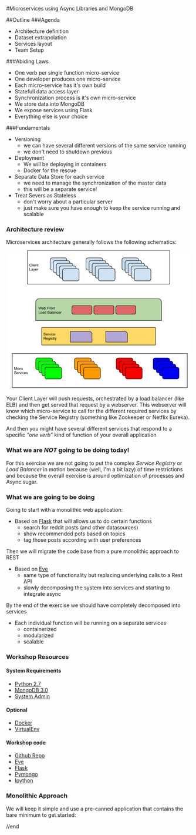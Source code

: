 #Microservices using Async Libraries and MongoDB

##Outline
###Agenda
- Architecture definition
- Dataset extrapolation
- Services layout
- Team Setup

###Abiding Laws
- One verb per single function micro-service
- One developer produces one micro-service
- Each micro-service has it's own build
- Statefull data access layer
- Synchronization process is it's own micro-service
- We store data into MongoDB
- We expose services using Flask
- Everything else is your choice

###Fundamentals
- Versioning
  - we can have several different versions of the same service running
  - we don't need to shutdown previous
- Deployment
  - We will be deploying in containers
  - Docker for the rescue
- Separate Data Store for each service
  - we need to manage the synchronization of the master data
  - this will be a separate service!
- Treat Severs as Stateless
  - don't worry about a particular server
  - just make sure you have enough to keep the service running and scalable

### Architecture review
Microservices architecture generally follows the following schematics:

![Architecture Diagram](static/Microservices_general_architecture.png)

Your Client Layer will push requests, orchestrated by a load balancer (like ELB) and then get served that request by a webserver.
This webserver will know which micro-service to call for the different required services by checking the Service Registry (something like Zookeeper or Netflix Eureka).

And then you might have several different services that respond to a specific _"one verb"_ kind of function of your overall application


### What we are *NOT* going to be doing today!
For this exercise we are not going to put the complex _Service Registry_ or _Load Balancer_ in motion because (well, I'm a bit lazy) of time restrictions and because the overall exercise is around optimization of processes and Async sugar.


### What we are going to be doing
Going to start with a monolithic web application:
- Based on [Flask][12] that will allows us to do certain functions
  - search for reddit posts (and other datasources)
  - show recommended pots based on topics
  - tag those posts according with user preferences

Then we will migrate the code base from a pure monolithic approach to REST
- Based on [Eve][13]
  - same type of functionality but replacing underlying calls to a Rest API
  - slowly decomposing the system into services and starting to integrate async

By the end of the exercise we should have completely decomposed into services
- Each individual function will be running on a separate services
  - containerized
  - modularized
  - scalable

### Workshop Resources
#### System Requirements
- [Python 2.7][17]
- [MongoDB 3.0][16]
- [System Admin][18]
#### Optional
- [Docker][20]
- [VirtualEnv][19]


#### Workshop code
- [Github Repo][21]
- [Eve][13]
- [Flask][12]
- [Pymongo][22]
- [Ipython][23]

### Monolithic Approach
We will keep it simple and use a pre-canned application that contains the bare minimum to get started:



[1]:http://microservices.io/patterns/service-registry.html
[2]:http://jasonwilder.com/blog/2014/07/15/docker-service-discovery/
[3]:http://martinfowler.com/articles/microservices.html
[4]:http://techblog.netflix.com/
[5]:https://github.com/Netflix/eureka
[6]:http://www.objectmentor.com/resources/articles/srp.pdf
[7]:http://plainoldobjects.com/presentations/building-and-deploying-microservices-with-event-sourcing-cqrs-and-docker/qconsf-2014-building-and-deploying-microservices-with-event-sourcing-cqrs-and-docker/
[8]:http://cppmicroservices.org/doc_latest/index.html
[9]:http://highscalability.com/blog/2014/4/8/microservices-not-a-free-lunch.html
[10]:http://techblog.netflix.com/2013/06/announcing-zuul-edge-service-in-cloud.html
[11]:http://blog.miguelgrinberg.com/
[12]:http://flask.pocoo.org/
[13]:http://python-eve.org/
[14]:https://docs.angularjs.org/tutorial
[15]:https://sroze.github.io/ngInfiniteScroll/#
[16]:https://www.mongodb.org/downloads
[17]:https://www.python.org/downloads/release/python-2710/
[18]:https://en.wikipedia.org/wiki/System_administrator
[19]:https://virtualenv.pypa.io/en/latest/
[20]:https://www.docker.com/
[21]:https://github.com/nleite/asyncmicroservices
[22]:http://api.mongodb.org/python/current/
[23]:http://ipython.org/
//end
